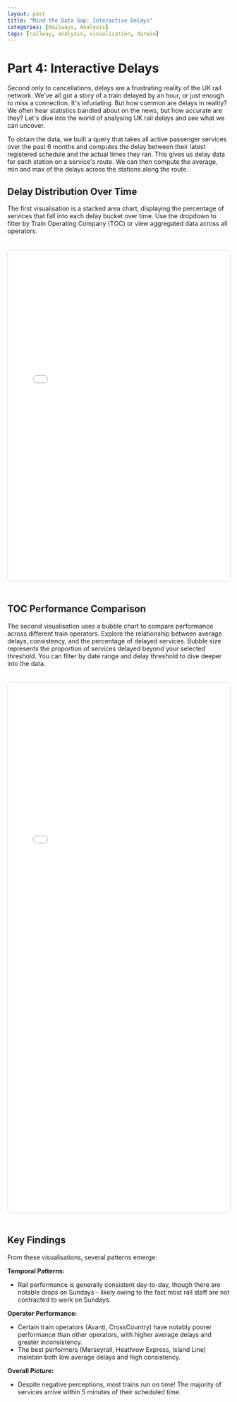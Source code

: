 ```yaml
---
layout: post
title: "Mind the Data Gap: Interactive Delays"
categories: [Railways, Analysis]
tags: [railway, analysis, visualization, darwin]
---
```


# Part 4: Interactive Delays

Second only to cancellations, delays are a frustrating reality of the UK rail network. We've all got a story of a train delayed by an hour, or just enough to miss a connection. It's infuriating. But how common are delays in reality? We often hear statistics bandied about on the news, but how accurate are they? Let's dive into the world of analysing UK rail delays and see what we can uncover.

To obtain the data, we built a query that takes all active passenger services over the past 6 months and computes the delay between their latest registered schedule and the actual times they ran. This gives us delay data for each station on a service's route. We can then compute the average, min and max of the delays across the stations along the route.

## Delay Distribution Over Time

The first visualisation is a stacked area chart, displaying the percentage of services that fall into each delay bucket over time. Use the dropdown to filter by Train Operating Company (TOC) or view aggregated data across all operators.

<iframe src="/assets/visualizations/delayed-services-stacked-area.html" width="100%" height="750" frameborder="0" style="border: 1px solid #ddd; border-radius: 8px; margin: 20px 0;"></iframe>

## TOC Performance Comparison

The second visualisation uses a bubble chart to compare performance across different train operators. Explore the relationship between average delays, consistency, and the percentage of delayed services. Bubble size represents the proportion of services delayed beyond your selected threshold. You can filter by date range and delay threshold to dive deeper into the data.

<iframe src="/assets/visualizations/delayed-services-bubble.html" width="100%" height="1200" frameborder="0" style="border: 1px solid #ddd; border-radius: 8px; margin: 20px 0;"></iframe>

## Key Findings

From these visualisations, several patterns emerge:

**Temporal Patterns:**
- Rail performance is generally consistent day-to-day, though there are notable drops on Sundays - likely owing to the fact most rail staff are not contracted to work on Sundays.

**Operator Performance:**
- Certain train operators (Avanti, CrossCountry) have notably poorer performance than other operators, with higher average delays and greater inconsistency.
- The best performers (Merseyrail, Heathrow Express, Island Line) maintain both low average delays and high consistency.

**Overall Picture:**
- Despite negative perceptions, most trains run on time! The majority of services arrive within 5 minutes of their scheduled time.
